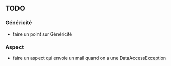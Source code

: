 ## TODO

### Généricité
- faire un point sur Généricité

### Aspect
- faire un aspect qui envoie un mail quand on a une DataAccessException